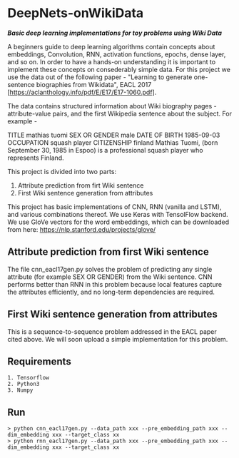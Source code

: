 # DeepNets-onWikiData 
*********Basic deep learning implementations for toy problems using Wiki Data*********

A beginners guide to deep learning algorithms contain concepts about embeddings, Convolution, RNN, activation functions, epochs, dense layer, and so on. In order to have a hands-on understanding it is important to implement these concepts on consederably simple data. For this project we use the data out of the following paper - "Learning to generate one-sentence biographies from Wikidata", EACL 2017 [https://aclanthology.info/pdf/E/E17/E17-1060.pdf].

The data contains structured information about Wiki biography pages - attribute-value pairs, and the first Wikipedia sentence about the subject. For example -

TITLE mathias tuomi 
SEX OR GENDER male 
DATE OF BIRTH 1985-09-03
OCCUPATION squash player
CITIZENSHIP finland
Mathias Tuomi, (born September 30, 1985 in Espoo) is a professional squash player who represents Finland.

This project is divided into two parts:
1. Attribute prediction from firt Wiki sentence
2. First Wiki sentence generation from attributes

This project has basic implementations of CNN, RNN (vanilla and LSTM), and various combinations thereof.
We use Keras with TensolFlow backend.
We use GloVe vectors for the word embeddings, which can be downloaded from here: https://nlp.stanford.edu/projects/glove/

## Attribute prediction from first Wiki sentence

The file cnn_eacl17gen.py solves the problem of predicting any single attribute (for example SEX OR GENDER) from the Wiki sentence. CNN performs better than RNN in this problem because local features capture the attributes efficiently, and no long-term dependencies are required.

## First Wiki sentence generation from attributes

This is a sequence-to-sequence problem addressed in the EACL paper cited above.
We will soon upload a simple implementation for this problem.

## Requirements
~~~~
1. Tensorflow
2. Python3
3. Numpy
~~~~
## Run
~~~~
> python cnn_eacl17gen.py --data_path xxx --pre_embedding_path xxx --dim_embedding xxx --target_class xx
> python rnn_eacl17gen.py --data_path xxx --pre_embedding_path xxx --dim_embedding xxx --target_class xx
~~~~
 

